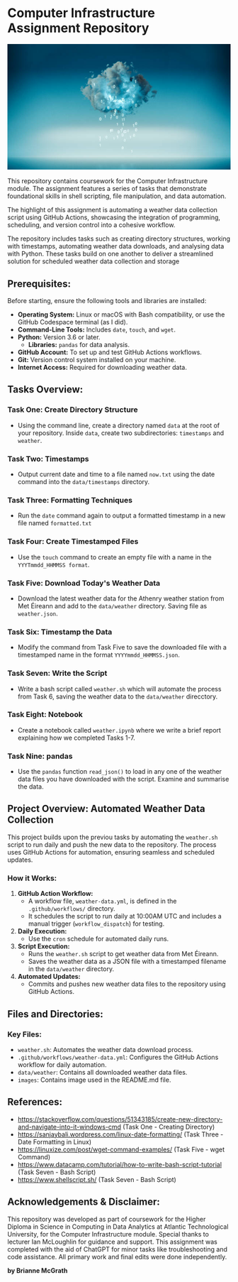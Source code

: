 # **Computer Infrastructure Assignment Repository**

![Weather Data](images/computer%20infrastructure%20picture.jpg)

This repository contains coursework for the Computer Infrastructure module. The assignment features a series of tasks that demonstrate foundational skills in shell scripting, file manipulation, and data automation.

The highlight of this assignment is automating a weather data collection script using GitHub Actions, showcasing the integration of programming, scheduling, and version control into a cohesive workflow.

The repository includes tasks such as creating directory structures, working with timestamps, automating weather data downloads, and analysing data with Python. These tasks build on one another to deliver a streamlined solution for scheduled weather data collection and storage 


## **Prerequisites:**
Before starting, ensure the following tools and libraries are installed: 
- **Operating System:** Linux or macOS with Bash compatibility, or use the GitHub Codespace terminal (as I did). 
- **Command-Line Tools:** Includes `date`, `touch`, and `wget`. 
- **Python:** Version 3.6 or later. 
    - **Libraries:** `pandas` for data analysis. 
- **GitHub Account:** To set up and test GitHub Actions workflows. 
- **Git:** Version control system installed on your machine. 
- **Internet Access:** Required for downloading weather data. 


## **Tasks Overview:** 
### Task One: Create Directory Structure
- Using the command line, create a directory named `data` at the root of your repository. Inside `data`, create two subdirectories: `timestamps` and `weather`. 

### Task Two: Timestamps
- Output current date and time to a file named `now.txt` using the date command into the `data/timestamps` directory. 

### Task Three: Formatting Techniques
- Run the `date` command again to output a formatted timestamp in a new file named `formatted.txt`

### Task Four: Create Timestamped Files
- Use the `touch` command to create an empty file with a name in the `YYYTmmdd_HHMMSS format`. 

### Task Five: Download Today's Weather Data 
- Download the latest weather data for the Athenry weather station from Met Éireann and add to the `data/weather` directory. Saving file as `weather.json`.

### Task Six: Timestamp the Data
- Modify the command from Task Five to save the downloaded file with a timestamped name in the format `YYYYmmdd_HHMMSS.json`.

### Task Seven: Write the Script
- Write a bash script called `weather.sh` which will automate the process from Task 6, saving the weather data to the `data/weather` direcctory. 

### Task Eight: Notebook
- Create a notebook called `weather.ipynb` where we write a brief report explaining how we completed Tasks 1-7. 

### Task Nine: pandas
- Use the `pandas` function `read_json()` to load in any one of the weather data files you have downloaded with the script. Examine and summarise the data. 


## **Project Overview: Automated Weather Data Collection**
This project builds upon the previou tasks by automating the `weather.sh` script to run daily and push the new data to the repository. The process uses GitHub Actions for automation, ensuring seamless and scheduled updates. 

### **How it Works:**
1. **GitHub Action Workflow:**
    - A workflow file, `weather-data.yml`, is defined in the `.github/workflows/` directory. 
    - It schedules the script to run daily at 10:00AM UTC and includes a manual trigger (`workflow_dispatch`) for testing.
2. **Daily Execution:**
    - Use the `cron` schedule for automated daily runs. 
3. **Script Execution:**
    - Runs the `weather.sh` script to get weather data from Met Éireann. 
    - Saves the weather data as a JSON file with a timestamped filename in the `data/weather` directory. 
4. **Automated Updates:**
    - Commits and pushes new weather data files to the repository using GitHub Actions. 

## **Files and Directories:**
### **Key Files:**
- `weather.sh`: Automates the weather data download process. 
- `.github/workflows/weather-data.yml`: Configures the GitHub Actions workflow for daily automation. 
- `data/weather`: Contains all downloaded weather data files. 
- `images`: Contains image used in the README.md file. 


##  **References:** 

- https://stackoverflow.com/questions/51343185/create-new-directory-and-navigate-into-it-windows-cmd (Task One - Creating Directory)
- https://sanjaybali.wordpress.com/linux-date-formatting/ (Task Three - Date Formatting in Linux)
- https://linuxize.com/post/wget-command-examples/ (Task Five - wget Command)
- https://www.datacamp.com/tutorial/how-to-write-bash-script-tutorial (Task Seven - Bash Script)
- https://www.shellscript.sh/ (Task Seven - Bash Script)

## **Acknowledgements & Disclaimer:** 
This repository was developed as part of coursework for the Higher Diploma in Science in Computing in Data Analytics at Atlantic Technological University, for the Computer Infrastructure module. Special thanks to lecturer Ian McLoughlin for guidance and support. This assignment was completed with the aid of ChatGPT for minor tasks like troubleshooting and code assistance. All primary work and final edits were done independently.

**by Brianne McGrath**